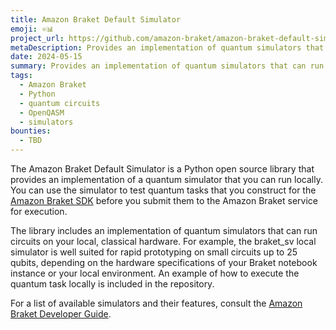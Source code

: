 ```yaml
---
title: Amazon Braket Default Simulator
emoji: ⚛️📊
project_url: https://github.com/amazon-braket/amazon-braket-default-simulator-python
metaDescription: Provides an implementation of quantum simulators that can run locally, meant to be compatible with the Amazon Braket SDK
date: 2024-05-15
summary: Provides an implementation of quantum simulators that can run locally, meant to be compatible with the Amazon Braket SDK
tags:
  - Amazon Braket
  - Python
  - quantum circuits
  - OpenQASM
  - simulators
bounties:
  - TBD
---
```


The Amazon Braket Default Simulator is a Python open source library that provides an implementation of a quantum simulator that you can run locally. You can use the simulator to test quantum tasks that you construct for the [Amazon Braket SDK](https://github.com/amazon-braket/amazon-braket-sdk-python) before you submit them to the Amazon Braket service for execution.

The library includes an implementation of quantum simulators that can run circuits on your local, classical hardware. For example, the braket_sv local simulator is well suited for rapid prototyping on small circuits up to 25 qubits, depending on the hardware specifications of your Braket notebook instance or your local environment. An example of how to execute the quantum task locally is included in the repository.

For a list of available simulators and their features, consult the [Amazon Braket Developer Guide](https://docs.aws.amazon.com/braket/latest/developerguide/braket-devices.html).
